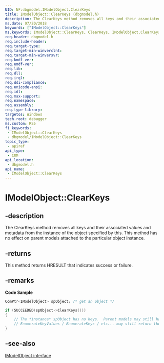 ```yaml
---
UID: NF:dbgmodel.IModelObject.ClearKeys
title: IModelObject::ClearKeys (dbgmodel.h)
description: The ClearKeys method removes all keys and their associated values and metadata from the instance of the object specified by this.
ms.date: 07/20/2018
keywords: ["IModelObject::ClearKeys"]
ms.keywords: IModelObject::ClearKeys, ClearKeys, IModelObject.ClearKeys, IModelObject::ClearKeys, IModelObject.ClearKeys
req.header: dbgmodel.h
req.include-header: 
req.target-type: 
req.target-min-winverclnt: 
req.target-min-winversvr: 
req.kmdf-ver: 
req.umdf-ver: 
req.lib: 
req.dll: 
req.irql: 
req.ddi-compliance: 
req.unicode-ansi: 
req.idl: 
req.max-support: 
req.namespace: 
req.assembly: 
req.type-library: 
targetos: Windows
tech.root: debugger
ms.custom: RS5
f1_keywords:
 - IModelObject::ClearKeys
 - dbgmodel/IModelObject::ClearKeys
topic_type:
 - apiref
api_type:
 - COM
api_location:
 - dbgmodel.h
api_name:
 - IModelObject::ClearKeys
---
```


# IModelObject::ClearKeys


## -description

The ClearKeys method removes all keys and their associated values and metadata from the instance of the object specified by this. This method has no effect on parent models attached to the particular object instance.

## -returns

This method returns HRESULT that indicates success or failure.

## -remarks

**Code Sample**

```cpp
ComPtr<IModelObject> spObject; /* get an object */

if (SUCCEEDED(spObject->ClearKeys()))
{
    // The *instance* spObject has no keys.  Parent models may still have keys.
    // EnumerateKeyValues / EnumerateKeys / etc... may still return those parent keys.
}
```

## -see-also

[IModelObject interface](nn-dbgmodel-imodelobject.md)

